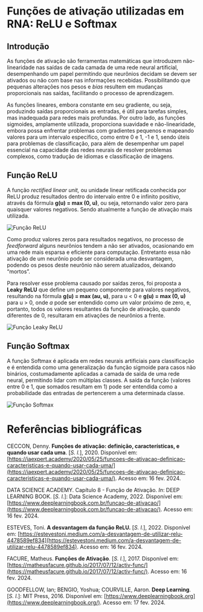 # Funções de ativação utilizadas em RNA: ReLU e Softmax

## Introdução

As funções de ativação são ferramentas matemáticas que introduzem não-linearidade nas saídas de cada camada de uma rede neural artificial, desempenhando um papel permitindo que neurônios decidam se devem ser ativados ou não com base nas informações recebidas. Possibilitando que pequenas alterações nos pesos e  _bias_  resultem em mudanças proporcionais nas saídas, facilitando o processo de aprendizagem.

As funções lineares, embora constante em seu gradiente, ou seja, produzindo saídas proporcionais as entradas,  é  útil para tarefas simples, mas inadequada para redes mais profundas. Por outro lado, as funções sigmoides, amplamente utilizada, proporciona suavidade e não-linearidade, embora possa enfrentar problemas com gradientes pequenos e mapeando valores para um intervalo especifico, como entre 0 e 1, -1 e 1, sendo úteis para problemas de classificação, para além de desempenhar um papel essencial na capacidade das redes neurais de resolver problemas complexos, como tradução de idiomas e classificação de imagens.

## Função ReLU

A função  _rectified linear unit,_ ou unidade linear retificada conhecida por ReLU produz resultados dentro do intervalo entre 0 e infinito positivo, através da fórmula  **g(u) = max (0, u)**, ou seja, retornando valor zero para quaisquer valores negativos. Sendo atualmente a função de ativação mais utilizada.

![Função ReLU](https://miro.medium.com/v2/resize:fit:720/format:webp/0*17a9Xr_jp1KXlxT8.png)  

Como produz valores zeros para resultados negativos, no processo de  _feedforward_ alguns neurônios tendem a não ser ativados, ocasionando em uma rede mais esparsa e eficiente para computação. Entretanto essa não ativação de um neurônio pode ser considerada uma desvantagem, podendo os pesos deste neurônio não serem atualizados, deixando “mortos”.

Para resolver esse problema causado por saídas zeros, foi proposta a  **Leaky ReLU**  que define um pequeno componente para valores negativos, resultando na fórmula  **g(u) = max (au, u)**, para u < 0 e  **g(u) = max (0, u)**  para u > 0, onde  _a_  pode ser entendido como um valor próximo de zero, e, portanto, todos os valores resultantes da função de ativação, quando diferentes de 0, resultaram em ativações de neurônios a frente.

![Função Leaky ReLU](https://miro.medium.com/v2/resize:fit:4800/format:webp/0*H0IL4cgGNp9vEwJh.png)  

## Função Softmax

A função Softmax é aplicada em redes neurais artificiais para classificação e é entendida como uma generalização da função sigmoide para casos não binários, costumadamente aplicadas a camada de saída de uma rede neural, permitindo lidar com múltiplas classes. A saída da função (valores entre 0 e 1, que somados resultam em 1) pode ser entendida como a probabilidade das entradas de pertencerem a uma determinada classe.

![Função Softmax](https://www.deeplearningbook.com.br/wp-content/uploads/2018/02/softmax.png)  

# Referências bibliográficas

CECCON, Denny.  **Funções de ativação: definição, características, e quando usar cada uma**. [_S. l._], 2020. Disponível em:  [https://iaexpert.academy/2020/05/25/funcoes-de-ativacao-definicao-caracteristicas-e-quando-usar-cada-uma/](https://iaexpert.academy/2020/05/25/funcoes-de-ativacao-definicao-caracteristicas-e-quando-usar-cada-uma/). Acesso em: 16 fev. 2024.

DATA SCIENCE ACADEMY. Capítulo 8 - Função de Ativação.  _In_: DEEP LEARNING BOOK. [_S. l._]: Data Science Academy, 2022. Disponível em:  [https://www.deeplearningbook.com.br/funcao-de-ativacao/](https://www.deeplearningbook.com.br/funcao-de-ativacao/). Acesso em: 16 fev. 2024.

ESTEVES, Toni.  **A desvantagem da função ReLU.**  [_S. l._], 2022. Disponível em:  [https://estevestoni.medium.com/a-desvantagem-de-utilizar-relu-4478589ef834](https://estevestoni.medium.com/a-desvantagem-de-utilizar-relu-4478589ef834). Acesso em: 16 fev. 2024.

FACURE, Matheus.  **Funções de Ativação**. [_S. l._], 2017. Disponível em:  [https://matheusfacure.github.io/2017/07/12/activ-func/](https://matheusfacure.github.io/2017/07/12/activ-func/). Acesso em: 16 fev. 2024.

GOODFELLOW, Ian; BENGIO, Yoshua; COURVILLE, Aaron.  **Deep Learning**. [_S. l._]: MIT Press, 2016. Disponível em:  [https://www.deeplearningbook.org](https://www.deeplearningbook.org/). Acesso em: 17 fev. 2024.